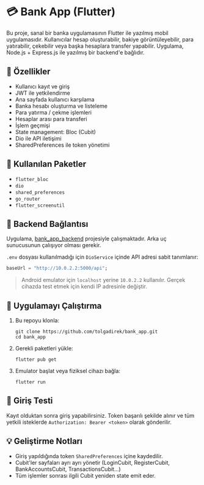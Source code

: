 # 💳 Bank App (Flutter)

Bu proje, sanal bir banka uygulamasının Flutter ile yazılmış mobil uygulamasıdır. Kullanıcılar hesap oluşturabilir, bakiye görüntüleyebilir, para yatırabilir, çekebilir veya başka hesaplara transfer yapabilir. Uygulama, Node.js + Express.js ile yazılmış bir backend'e bağlıdır.

## 🚀 Özellikler

- Kullanıcı kayıt ve giriş
- JWT ile yetkilendirme
- Ana sayfada kullanıcı karşılama
- Banka hesabı oluşturma ve listeleme
- Para yatırma / çekme işlemleri
- Hesaplar arası para transferi
- İşlem geçmişi
- State management: Bloc (Cubit)
- Dio ile API iletişimi
- SharedPreferences ile token yönetimi

## 🔧 Kullanılan Paketler

- `flutter_bloc`
- `dio`
- `shared_preferences`
- `go_router`
- `flutter_screenutil`

## 🔑 Backend Bağlantısı

Uygulama, [bank_app_backend](https://github.com/tolgadirek/bank_app_backend) projesiyle çalışmaktadır. Arka uç sunucusunun çalışıyor olması gerekir.

`.env` dosyası kullanılmadığı için `DioService` içinde API adresi sabit tanımlanır:

```dart
baseUrl = "http://10.0.2.2:5000/api";
```

> Android emulator için `localhost` yerine `10.0.2.2` kullanılır. Gerçek cihazda test etmek için kendi IP adresinle değiştir.

## 📱 Uygulamayı Çalıştırma

1. Bu repoyu klonla:

   ```
   git clone https://github.com/tolgadirek/bank_app.git
   cd bank_app
   ```

2. Gerekli paketleri yükle:

   ```
   flutter pub get
   ```

3. Emulator başlat veya fiziksel cihazı bağla:

   ```
   flutter run
   ```

## 🧪 Giriş Testi

Kayıt olduktan sonra giriş yapabilirsiniz. Token başarılı şekilde alınır ve tüm yetkili isteklerde `Authorization: Bearer <token>` olarak gönderilir.

## 💡 Geliştirme Notları

- Giriş yapıldığında token `SharedPreferences` içine kaydedilir.
- Cubit'ler sayfaları ayrı ayrı yönetir (LoginCubit, RegisterCubit, BankAccountsCubit, TransactionsCubit...)
- Tüm işlemler sonrası ilgili Cubit yeniden state emit eder.
